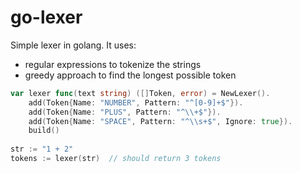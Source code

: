 # go-lexer

Simple lexer in golang. It uses:

- regular expressions to tokenize the strings
- greedy approach to find the longest possible token

```go
var lexer func(text string) ([]Token, error) = NewLexer().
    add(Token{Name: "NUMBER", Pattern: "^[0-9]+$"}).
    add(Token{Name: "PLUS", Pattern: "^\\+$"}).
    add(Token{Name: "SPACE", Pattern: "^\\s+$", Ignore: true}).
    build()
    
str := "1 + 2"
tokens := lexer(str)  // should return 3 tokens
```
